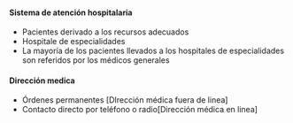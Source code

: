 #### Sistema de atención hospitalaria

- Pacientes derivado a los recursos adecuados
- Hospitale de especialidades
- La mayoría de los pacientes llevados a los hospitales 
 de especialidades son referidos por los médicos generales

#### Dirección medica

- Órdenes permanentes [DIrección médica fuera de linea]
- Contacto directo por teléfono o radio[Dirección médica en linea]

#### 
